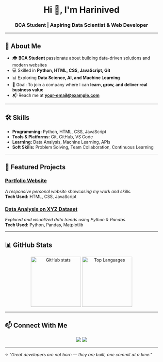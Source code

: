 <h1 align="center">Hi 👋, I'm Harinived</h1>
<h3 align="center">BCA Student | Aspiring Data Scientist & Web Developer</h3>

---

## 💼 About Me
- 🎓 **BCA Student** passionate about building data-driven solutions and modern websites
- 💻 Skilled in **Python, HTML, CSS, JavaScript, Git**
- 📊 Exploring **Data Science, AI, and Machine Learning**
- 🚀 Goal: To join a company where I can **learn, grow, and deliver real business value**
- 📬 Reach me at **your-email@example.com**

---

## 🛠 Skills
- **Programming:** Python, HTML, CSS, JavaScript  
- **Tools & Platforms:** Git, GitHub, VS Code  
- **Learning:** Data Analysis, Machine Learning, APIs  
- **Soft Skills:** Problem Solving, Team Collaboration, Continuous Learning

---

## 📂 Featured Projects
### [Portfolio Website](https://github.com/harinived/portfolio)  
*A responsive personal website showcasing my work and skills.*  
**Tech Used:** HTML, CSS, JavaScript

### [Data Analysis on XYZ Dataset](https://github.com/harinived/data-analysis-xyz)  
*Explored and visualized data trends using Python & Pandas.*  
**Tech Used:** Python, Pandas, Matplotlib

---

## 📊 GitHub Stats
<p align="center">
  <img src="https://github-readme-stats.vercel.app/api?username=harinived&show_icons=true&theme=react" alt="GitHub stats" height="165"/>
  <img src="https://github-readme-stats.vercel.app/api/top-langs/?username=harinived&layout=compact&theme=react" alt="Top Languages" height="165"/>
</p>

---

## 📫 Connect With Me
<p align="center">
  <a href="mailto:your-email@example.com"><img src="https://img.shields.io/badge/Email-red?style=for-the-badge&logo=gmail&logoColor=white" /></a>
  <a href="https://linkedin.com/in/your-linkedin"><img src="https://img.shields.io/badge/LinkedIn-blue?style=for-the-badge&logo=linkedin&logoColor=white" /></a>
</p>

---

⭐ *"Great developers are not born — they are built, one commit at a time."*
